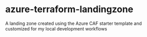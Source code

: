 # azure-terraform-landingzone
A landing zone created using the Azure CAF starter template and customized for my local development workflows
